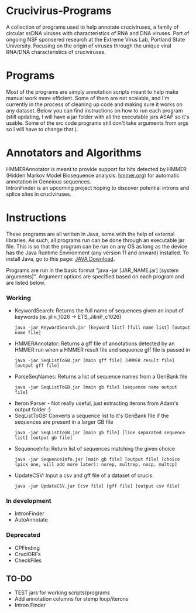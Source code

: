 # Crucivirus-Programs
A collection of programs used to help annotate cruciviruses, a family of circular ssDNA viruses with characteristics of RNA and DNA viruses. Part of ongoing NSF sponsered research at the Extreme Virus Lab, Portland State University. Focusing on the origin of viruses through the unique viral RNA/DNA characteristics of cruciviruses.

# Programs
Most of the programs are simply annotation scripts meant to help make manual work more efficient. Some of them are not scalable, and I'm currently in the process of cleaning up code and making sure it works on any dataset. Below you can find instructions on how to run each program (still updating, I will have a jar folder with all the executable jars ASAP so it's usable. Some of the src code programs still don't take arguments from args so I will have to change that.).

# Annotators and Algorithms
HMMERAnnotator is meant to provide support for hits detected by HMMER (Hidden Markov Model Biosequence analysis: [hmmer.org](http://hmmer.org)) for automatic annotation in Geneious sequences. <br />
IntronFinder is an upcoming project hoping to discover potential introns and splice sites in cruciviruses.

# Instructions
These programs are all written in Java, some with the help of external libraries. As such, all programs run can be done through an executable jar file. This is so that the program can be run on any OS as long as the device has the Java Runtime Environment (any version 11 and onward) installed. To install Java, go to this page: [JAVA Download](https://www.oracle.com/java/technologies/javase-downloads.html). <br />

Programs are run in the basic format "java -jar [JAR_NAME.jar] [system arguments]". Argument options are specified based on each program and are listed below.

### Working ###
- KeywordSearch: Returns the full name of sequences given an input of keywords (ie. jilin_1026 -> ETS_JilinP_c1026) 
  ```
  java -jar KeywordSearch.jar [keyword list] [full name list] [output name file]
  ```
- HMMERAnnotator: Returns a gff file of annotations detected by an HMMER run when a HMMER result file and sequence gff file is passed in
  ```
  java -jar SeqListToGB.jar [main gff file] [HMMER result file] [output gff file]
  ```
- ParseSeqNames: Returns a list of sequence names from a GenBank file
  ```
  java -jar SeqListToGB.jar [main gb file] [sequence name output file]
  ```
- Iteron Parser - Not really useful, just extracting iterons from Adam's output folder :)
- SeqListToGB: Converts a sequence list to it's GenBank file if the sequences are present in a larger GB file
  ```
  java -jar SeqListToGB.jar [main gb file] [line separated sequence list] [output gb file]
  ```
- SequenceInfo: Return list of sequences matching the given choice
  ```
  java -jar SequenceInfo.jar [main gb file] [output file] [choice (pick one, will add more later): norep, multrep, nocp, multcp]
  ```
- UpdateCSV: Input a csv and gff file of a dataset of crucis.
   ```
   java -jar UpdateCSV.jar [csv file] [gff file] [output csv file]
   ```

### In development ###
- IntronFinder
- AutoAnnotate

### Deprecated ###
- CPFinding
- CruciORFs
- CheckFiles

## TO-DO ##
- TEST jars for working scripts/programs
- Add annotation columns for stemp loop/iterons
- Intron Finder
